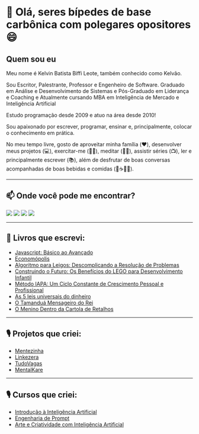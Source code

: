 # 👋 Olá, seres bípedes de base carbônica com polegares opositores 😄
## Quem sou eu

Meu nome é Kelvin Batista Biffi Leote, também conhecido como Kelvão.

Sou Escritor, Palestrante, Professor e Engenheiro de Software. Graduado em Análise e Desenvolvimento de Sistemas e Pós-Graduado em Liderança e Coaching e Atualmente cursando MBA em Inteligência de Mercado e Inteligência Artificial

Estudo programação desde 2009 e atuo na área desde 2010!

Sou apaixonado por escrever, programar, ensinar e, principalmente, colocar o conhecimento em prática.

No meu tempo livre, gosto de aproveitar minha família (❤️), desenvolver meus projetos (💻), exercitar-me (🏋️‍♂️), meditar (🧘‍♂️), assistir séries (📺), ler e principalmente escrever (📚), além de desfrutar de boas conversas acompanhadas de boas bebidas e comidas (🧀☕🍷🍺).

------

## 📫 Onde você pode me encontrar?

[<img src="https://img.shields.io/badge/Linkezera-8051d6"/>](https://github.com/kelvinbiffi)
[<img src="https://img.shields.io/badge/-Instagram-d93383?style=flat-square&labelColor=d93383&logo=instagram&logoColor=white"/>](https://www.instagram.com/kelvinbiffi/)
[<img src="https://img.shields.io/badge/LinkedIn-blue?logo=linkedin"/>](https://www.linkedin.com/in/kelvinbiffi/)
[<img src="https://img.shields.io/badge/Gmail-red?logo=Gmail&logoColor=white"/>](mailto:kelvinbiffi.developer@gmail.com)

------

## 📝 Livros que escrevi:

- [Javascript: Básico ao Avançado](https://www.amazon.com.br/dp/B0BS9VQTJW/)
- [Economópolis](https://economopolis.com.br/)
- [Algoritmo para Leigos: Descomplicando a Resolução de Problemas](https://www.amazon.com.br/dp/B0DG32258Z)
- [Construindo o Futuro: Os Benefícios do LEGO para Desenvolvimento Infantil](https://www.amazon.com.br/dp/B0DK6MRTDY/)
- [Método IAPA: Um Ciclo Constante de Crescimento Pessoal e Profissional](https://www.amazon.com.br/dp/B0DWMGVK5L/)
- [As 5 leis universais do dinheiro](https://www.amazon.com.br/dp/B0DTJHX4S6/)
- [O Tamanduá Mensageiro do Rei](https://loja.uiclap.com/titulo/ua67047/)
- [O Menino Dentro da Cartola de Retalhos](https://www.amazon.com.br/Menino-Dentro-Cartola-Retalhos-ebook/dp/B0CW1CSD1N)

------

## 🎙️ Projetos que criei:

- [Mentezinha](https://mentezinha.app)
- [Linkezera](https://linkezera.com/)
- [TudoVagas](https://tudovagas.com.br/)
- [MentalKare](https://mentalkare.org/)

------

## 🎙️ Cursos que criei:

- [Introdução à Inteligência Artificial](https://academy.yellowkode.com/introducao-a-inteligencia-artificial/)
- [Engenharia de Prompt](https://academy.yellowkode.com/engenharia-de-prompt/)
- [Arte e Criatividade com Inteligência Artificial](https://academy.yellowkode.com/arte-e-criatividade-com-inteligencia-artificial/)
